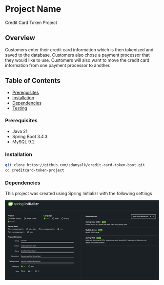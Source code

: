 # Project Name

Credit Card Token Project

## Overview

Customers enter their credit card information which is then tokenized and saved to the database. Customers also chose a
payment processor that they would like to use. Customers will also want to move the credit card information from one
payment processor to another.

## Table of Contents

- [Prerequisites](#prerequisites)
- [Installation](#installation)
- [Dependencies](#Dependencies)
- [Testing](#testing)

### Prerequisites

- Java 21
- Spring Boot 3.4.3
- MySQL 9.2

### Installation

```bash
git clone https://github.com/sdanyalk/credit-card-token-boot.git
cd creditcard-token-project
```

### Dependencies

This project was created using Spring Initializr with the following settings

![spring-boot-setting](images/spring-boot-setting.png)
